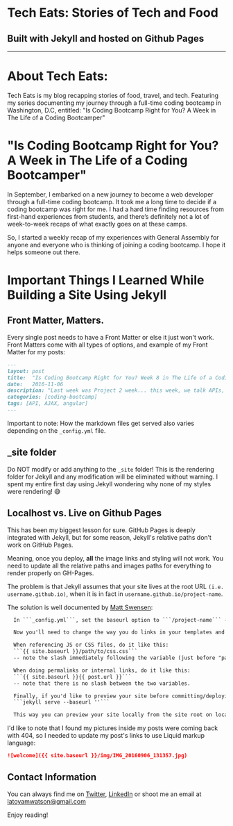 # Tech Eats: Stories of Tech and Food
## Built with Jekyll and hosted on Github Pages
<hr>

# About Tech Eats:

Tech Eats is my blog recapping stories of food, travel, and tech. Featuring my series documenting my journey through a full-time coding bootcamp in Washington, D.C, entitled: "Is Coding Bootcamp Right for You? A Week in The Life of a Coding Bootcamper"

# "Is Coding Bootcamp Right for You? A Week in The Life of a Coding Bootcamper"

In September, I embarked on a new journey to become a web developer through a full-time coding bootcamp. It took me a long time to decide if a coding bootcamp was right for me. I had a hard time finding resources from first-hand experiences from students, and there’s definitely not a lot of week-to-week recaps of what exactly goes on at these camps.

So, I started a weekly recap of my experiences with General Assembly for anyone and everyone who is thinking of joining a coding bootcamp. I hope it helps someone out there.

# Important Things I Learned While Building a Site Using Jekyll

## Front Matter, Matters.

Every single post needs to have a Front Matter or else it just won't work. Front Matters come with all types of options, and example of my Front Matter for my posts:

```md
---
layout: post
title:  "Is Coding Bootcamp Right for You? Week 8 in The Life of a Coding Bootcamper"
date:   2016-11-06
description: "Last week was Project 2 week... this week, we talk APIs, AJAX, Building our own API, Firebase and the introduction to Project 3. Let's go!"
categories: [coding-bootcamp]
tags: [API, AJAX, angular]
---
```

Important to note: How the markdown files get served also varies depending on the ```_config.yml``` file.

## _site folder

Do NOT modify or add anything to the ```_site``` folder! This is the rendering folder for Jekyll and any modification will be eliminated without warning. I spent my entire first day using Jekyll wondering why none of my styles were rendering! 😅

## Localhost vs. Live on Github Pages

This has been my biggest lesson for sure. GitHub Pages is deeply integrated with Jekyll, but for some reason, Jekyll's relative paths don’t work on GitHub Pages.

 Meaning, once you deploy, **all** the image links and styling will not work. You need to update all the relative paths and images paths for everything to render properly on GH-Pages.

The problem is that Jekyll assumes that your site lives at the root URL ```(i.e. username.github.io)```, when it is in fact in ```username.github.io/project-name```.

The solution is well documented by [Matt Swensen](https://github.com/jekyll/jekyll/issues/332#issuecomment-18952908):

```md
  In ```_config.yml```, set the baseurl option to ```/project-name``` -- note the leading slash and the absence of a trailing slash.

  Now you'll need to change the way you do links in your templates and posts, in the following two ways:

  When referencing JS or CSS files, do it like this:
  ```{{ site.baseurl }}/path/to/css.css```
  -- note the slash immediately following the variable (just before "path").

  When doing permalinks or internal links, do it like this:
  ```{{ site.baseurl }}{{ post.url }}```
  -- note that there is no slash between the two variables.

  Finally, if you'd like to preview your site before committing/deploying using ```jekyll serve```, be sure to pass an empty string to the ```--baseurl``` option, so that you can view everything at ```localhost:4000``` normally (without /project-name getting in there to muck everything up):
  ```jekyll serve --baseurl ''```

  This way you can preview your site locally from the site root on localhost, but when GitHub generates your pages from the gh-pages branch all the URLs will start with /project-name and resolve properly.
```

I'd like to note that I found my pictures inside my posts were coming back with 404, so I needed to update my post's links to use Liquid markup language:

```md
![welcome]({{ site.baseurl }}/img/IMG_20160906_131357.jpg)
```

 ## Contact Information
 You can always find me on [Twitter](https://twitter.com/lmwatsonn), [LinkedIn](https://www.linkedin.com/in/watsonlm) or shoot me an email at latoyamwatson@gmail.com

 Enjoy reading!
